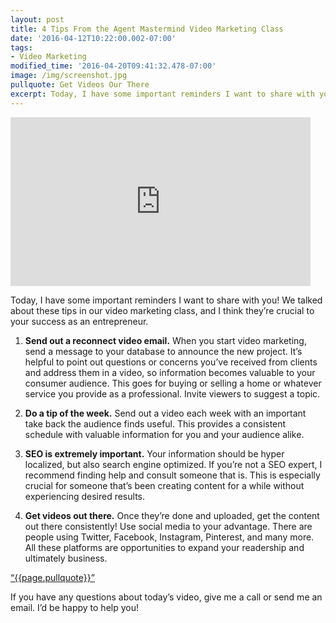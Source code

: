```yaml
---
layout: post
title: 4 Tips From the Agent Mastermind Video Marketing Class
date: '2016-04-12T10:22:00.002-07:00'
tags:
- Video Marketing
modified_time: '2016-04-20T09:41:32.478-07:00'
image: /img/screenshot.jpg
pullquote: Get Videos Our There
excerpt: Today, I have some important reminders I want to share with you! We talked about these tips in our video marketing class, and I think they’re crucial to your success as an entrepreneur.
---
```


<iframe allowfullscreen="" frameborder="0" height="270"
src="https://www.youtube.com/embed/oCXREQB_HTc" width="480"></iframe>

Today, I have some important reminders I want to share with you! We talked about these tips in our video marketing class, and I think they’re crucial to your success as an entrepreneur.

1. **Send out a reconnect video email.** When you start video marketing, send a message to your database to announce the new project. It’s helpful to point out questions or concerns you’ve received from clients and address them in a video, so information becomes valuable to your consumer audience. This goes for buying or selling a home or whatever service you provide as a professional. Invite viewers to suggest a topic.

2. **Do a tip of the week.** Send out a video each week with an important take back the audience finds useful. This provides a consistent schedule with valuable information for you and your audience alike.

3. **SEO is extremely important.** Your information should be hyper localized, but also search engine optimized. If you’re not a SEO expert, I recommend finding help and consult someone that is. This is especially crucial for someone that’s been creating content for a while without experiencing desired results.

4. **Get videos out there.** Once they’re done and uploaded, get the content out there consistently! Use social media to your advantage. There are people using Twitter, Facebook, Instagram, Pinterest, and many more. All these platforms are opportunities to expand your readership and ultimately business.


<a href="https://twitter.com/home/?status={{page.pullquote}}%20{{site.url}}{{page.url}}%20via%40{{site.data.settings.socials.twitter | remove: 'https://twitter.com/'}}" target='_blank' class="pullquote">&#8220;{{page.pullquote}}&#8221;</a>

If you have any questions about today’s video, give me a call or send me an email. I’d be happy to help you!
